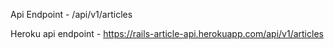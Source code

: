 Api Endpoint - /api/v1/articles

Heroku api endpoint - https://rails-article-api.herokuapp.com/api/v1/articles